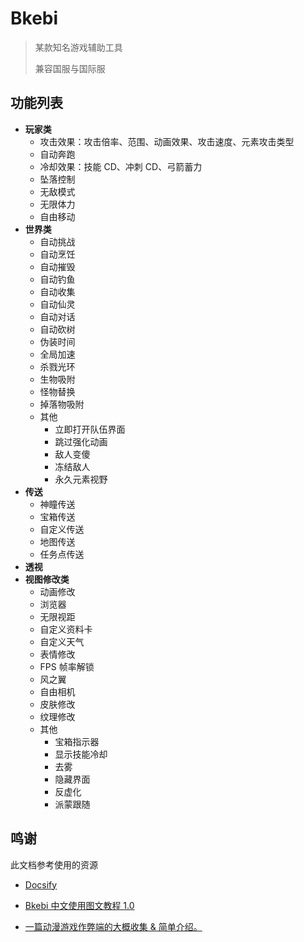# Bkebi

> 某款知名游戏辅助工具
> 
>  兼容国服与国际服



## 功能列表

* **玩家类**
  * 攻击效果：攻击倍率、范围、动画效果、攻击速度、元素攻击类型
  * 自动奔跑
  * 冷却效果：技能 CD、冲刺 CD、弓箭蓄力
  * 坠落控制
  * 无敌模式
  * 无限体力
  * 自由移动
* **世界类**
  * 自动挑战
  * 自动烹饪
  * 自动摧毁
  * 自动钓鱼
  * 自动收集
  * 自动仙灵
  * 自动对话
  * 自动砍树
  * 伪装时间
  * 全局加速
  * 杀戮光环
  * 生物吸附
  * 怪物替换
  * 掉落物吸附
  * 其他
    * 立即打开队伍界面
    * 跳过强化动画
    * 敌人变傻
    * 冻结敌人
    * 永久元素视野
* **传送**
  * 神瞳传送
  * 宝箱传送
  * 自定义传送
  * 地图传送
  * 任务点传送
* **透视**
* **视图修改类**
  * 动画修改
  * 浏览器
  * 无限视距
  * 自定义资料卡
  * 自定义天气
  * 表情修改
  * FPS 帧率解锁
  * 风之翼
  * 自由相机
  * 皮肤修改
  * 纹理修改
  * 其他
    * 宝箱指示器
    * 显示技能冷却
    * 去雾
    * 隐藏界面
    * 反虚化
    * 派蒙跟随



## 鸣谢

此文档参考使用的资源

* [Docsify](https://docsify.js.org/)

* [Bkebi 中文使用图文教程 1.0](https://www.kdocs.cn/l/csNDRjijraFk)

* [一篇动漫游戏作弊端的大概收集 & 简单介绍。](https://ahalpha.github.io/Anime_Game_Ha-k_Docs/cheat/bkebi-gc)
